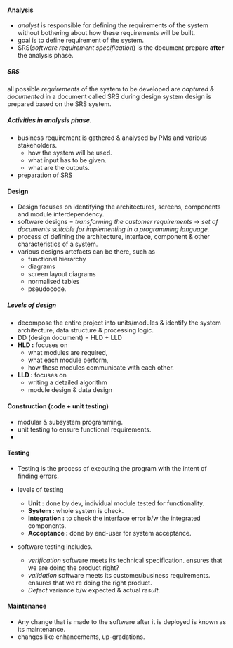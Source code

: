 #### Analysis 
- *analyst* is responsible for defining the requirements of the system without bothering about how these requirements will be built. 
- goal is to define requirement of the system. 
- SRS(*software requirement specification*) is the document prepare **after** the analysis phase. 

##### SRS
all possible *requirements* of the system to be developed are *captured & documented* in a document called SRS during design system design is prepared based on the SRS system. 

##### Activities in analysis phase. 
- business requirement is gathered & analysed by PMs and various stakeholders. 
	- how the system will be used. 
	- what input has to be given. 
	- what are the outputs. 
- preparation of SRS 
#### Design 
- Design focuses on identifying the architectures, screens, components and module interdependency. 
- software designs = 
  *transforming the customer requirements* -> *set of documents suitable for implementing in a programming language.*
- process of defining the architecture, interface, component & other characteristics of a system. 
- various designs artefacts can be there, such as 
	- functional hierarchy
	- diagrams
	-  screen layout diagrams
	- normalised tables
	- pseudocode. 

##### Levels of design 
- decompose the entire project into units/modules & identify the system architecture, data structure & processing logic. 
- DD (design document) = HLD + LLD
- **HLD :** focuses on 
	- what modules are required, 
	- what each module perform, 
	- how these modules communicate with each other. 
- **LLD :**  focuses on
	- writing a detailed algorithm
	- module design & data design 

#### Construction (code + unit testing) 
- modular & subsystem programming.
- unit testing to ensure functional requirements. 
- 

#### Testing 
- Testing is the process of executing the program with the intent of finding errors. 
- levels of testing
	- **Unit :** done by dev, individual module tested for functionality. 
	- **System :** whole system is check.
	- **Integration :** to check the interface error b/w the integrated components. 
	- **Acceptance :** done by end-user for system acceptance. 

- software testing includes. 
	- *verification*  software meets its technical specification. ensures that we are doing the product right? 
	- *validation* software meets its customer/business requirements. ensures that we re doing the right product. 
	- *Defect* variance b/w expected & actual *result*.

#### Maintenance 
- Any change that is made to the software after it is deployed is known as its maintenance. 
- changes like enhancements, up-gradations.
